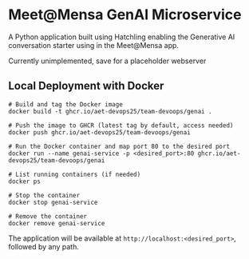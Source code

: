 # Meet@Mensa GenAI Microservice

A Python application built using Hatchling enabling the Generative AI conversation starter using in the Meet@Mensa app.

Currently unimplemented, save for a placeholder webserver

## Local Deployment with Docker
```
# Build and tag the Docker image
docker build -t ghcr.io/aet-devops25/team-devoops/genai .   

# Push the image to GHCR (latest tag by default, access needed)
docker push ghcr.io/aet-devops25/team-devoops/genai

# Run the Docker container and map port 80 to the desired port
docker run --name genai-service -p <desired_port>:80 ghcr.io/aet-devops25/team-devoops/genai

# List running containers (if needed)
docker ps 

# Stop the container     
docker stop genai-service

# Remove the container
docker remove genai-service
```

The application will be available at `http://localhost:<desired_port>`, followed by any path.